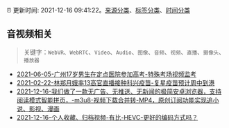 :alarm_clock: 更新时间: 2021-12-16 09:41:22。[来源分类](../README.md)、[标签分类](../TAGS.md)、[时间分类](../TIMELINE.md)

## 音视频相关


> 关键字：`WebVR`、`WebRTC`、`Video`、`Audio`、`图像`、`音频`、`视频`、`直播`、`摄像头`、`播放器`



- [2021-06-05-广州17岁男生在定点医院参加高考-特殊考场视频监考](https://m.caixin.com/m/2021-06-05/101723418.html) 
- [2021-02-22-林郑月娥率13高官直播接种科兴疫苗-复星疫苗预计周中到港](https://m.caixin.com/m/2021-02-22/101665724.html) 
- [2021-12-16-我们做了一款无广告、无推送、无新闻的极简安卓浏览器，支持阅读模式智能拼页，-m3u8-视频下载合并转-MP4，原创订阅功能实现追小说、影视、漫画](https://www.v2ex.com/t/822618) 
- [2021-12-16-个人收藏、归档视频-有比-HEVC-更好的编码方式吗？](https://www.v2ex.com/t/822616) 